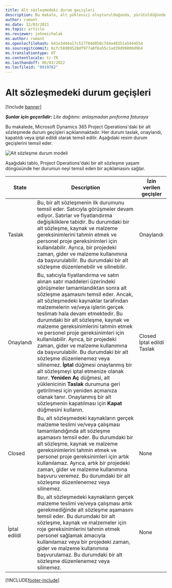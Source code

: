 ```yaml
---
title: Alt sözleşmedeki durum geçişleri
description: Bu makale, alt yüklenici oluşturulduğunda, yürütüldüğünde ve kapatıldığında Microsoft Dynamics 365 Project Operations'daki alt yüklenici durum geçişlerini açıklar.
author: rumant
ms.date: 12/03/2021
ms.topic: article
ms.reviewer: johnmichalak
ms.author: rumant
ms.openlocfilehash: b41e3d44a17c51778dd850c7d4a48351a5d44554
ms.sourcegitcommit: 6cfc50d89528df977a8f6a55c1ad39d99800d9b4
ms.translationtype: HT
ms.contentlocale: tr-TR
ms.lasthandoff: 06/03/2022
ms.locfileid: "8919762"
---
```

# <a name="state-transitions-on-a-subcontract"></a>Alt sözleşmedeki durum geçişleri 

[!include [banner](../../includes/dataverse-preview.md)]

_**Şunlar için geçerlidir:** Lite dağıtımı: anlaşmadan proforma faturaya_

Bu makalede, Microsoft Dynamics 365 Project Operations'daki bir alt sözleşmede durum geçişleri açıklanmaktadır. Her durum taslak, onaylandı, kapatıldı veya iptal edildi olarak temsil edilir. Aşağıdaki resim durum geçişlerini temsil eder.

![Alt sözleşme durum modeli](../media/SubconStates.png)  

Aşağıdaki tablo, Project Operations'daki bir alt sözleşme yaşam döngüsünde her durumun neyi temsil eden bir açıklamasını sağlar.

| State | Description | İzin verilen geçişler |
| --- | --- | --- |
| Taslak | Bu, bir alt sözleşmenin ilk durumunu temsil eder. Satıcıyla görüşmeler devam ediyor. Satırlar ve fiyatlandırma değişikliklere tabidir. Bu durumdaki bir alt sözleşme, kaynak ve malzeme gereksinimlerini tahmin etmek ve personel proje gereksinimleri için kullanılabilir. Ayrıca, bir projedeki zaman, gider ve malzeme kullanımına da başvurulabilir. Bu durumdaki bir alt sözleşme düzenlenebilir ve silinebilir. | Onaylandı |
| Onaylandı | Bu, satıcıyla fiyatlandırma ve satın alınan satır maddeleri üzerindeki görüşmeler tamamlandıktan sonra alt sözleşme aşamasını temsil eder. Ancak, alt sözleşmedeki kaynaklar tarafından malzemelerin ve/veya işlerin gerçek teslimatı hala devam etmektedir. Bu durumdaki bir alt sözleşme, kaynak ve malzeme gereksinimlerini tahmin etmek ve personel proje gereksinimleri için kullanılabilir. Ayrıca, bir projedeki zaman, gider ve malzeme kullanımına da başvurulabilir. Bu durumdaki bir alt sözleşme düzenlenemez veya silinemez.  **İptal** düğmesi onaylanmış bir alt sözleşmeyi iptal etmenize olanak tanır. **Yeniden Aç** düğmesi, alt yüklenicinin **Taslak** durumuna geri getirilmesi için yeniden açmanıza olanak tanır. Onaylanmış bir alt sözleşmenin kapatılması için **Kapat** düğmesini kullanın. | Closed <br> İptal edildi <br> Taslak |
| Closed | Bu, alt sözleşmedeki kaynakların gerçek malzeme teslimi ve/veya çalışması tamamlandığında alt sözleşme aşamasını temsil eder. Bu durumdaki bir alt sözleşme, kaynak ve malzeme gereksinimlerini tahmin etmek ve personel proje gereksinimleri için artık kullanılamaz. Ayrıca, artık bir projedeki zaman, gider ve malzeme kullanımına başvuru veremez. Bu durumdaki bir alt sözleşme düzenlenemez veya silinemez. | None |
| İptal edildi | Bu, alt sözleşmedeki kaynakların gerçek malzeme teslimi ve/veya çalışması artık gerekmediğinde alt sözleşme aşamasını temsil eder. Bu durumdaki bir alt sözleşme, kaynak ve malzemeler için roje gereksinimlerini tahmin etmek personel sağlamak amacıyla kullanılamaz veya bir projedeki zaman, gider ve malzeme kullanımına başvurulamaz. Bu durumdaki bir alt sözleşme düzenlenemez veya silinemez. | None |


[!INCLUDE[footer-include](../../includes/footer-banner.md)]
